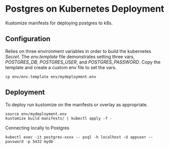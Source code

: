 Postgres on Kubernetes Deployment
===================================

Kustomize manifests for deploying postgres to k8s.

## Configuration

Relies on three environment variables in order to build the 
kubernetes *Secret*. The *env.template* file demonstrates 
setting three vars, *POSTGRES_DB, POSTGRES_USER*, and 
*POSTGRES_PASSWORD*. Copy the template and create a custom
env file to set the vars.
```
cp env/env.template env/mydeployment.env
```

## Deployment

To deploy run kustomize on the manifests or overlay as appropriate.
```
source env/mydeployment.env
kustomize build manifests/ | kubectl apply -f -
```

Connecting locally to Postgres
```
kubectl exec -it postgres-xxxx -- psql -h localhost -U appuser --password -p 5432 mydb
```
